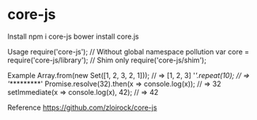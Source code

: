 # core-js

Install
	npm i core-js
	bower install core.js

Usage
	require('core-js');
	// Without global namespace pollution
	var core = require('core-js/library');
	// Shim only
	require('core-js/shim');

Example
	Array.from(new Set([1, 2, 3, 2, 1]));          // => [1, 2, 3]
	'*'.repeat(10);                                // => '**********'
	Promise.resolve(32).then(x => console.log(x)); // => 32
	setImmediate(x => console.log(x), 42);         // => 42
	
Reference
https://github.com/zloirock/core-js
